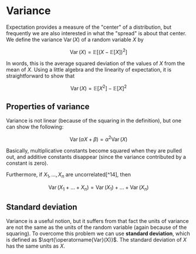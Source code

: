 # Variance

Expectation provides a measure of the "center" of a distribution, but
frequently we are also interested in what the "spread" is about that
center. We define the variance $\operatorname{Var}(X)$ of a random
variable $X$ by

$$\operatorname{Var}(X) = \mathbb{E}\left[\left(X - \mathbb{E}[X]\right)^2\right]$$

In words, this is the average squared deviation of the values of $X$
from the mean of $X$. Using a little algebra and the linearity of
expectation, it is straightforward to show that

$$\operatorname{Var}(X) = \mathbb{E}[X^2] - \mathbb{E}[X]^2$$

## Properties of variance

Variance is not linear (because of the squaring in the definition), but
one can show the following:

$$\operatorname{Var}(\alpha X + \beta) = \alpha^2 \operatorname{Var}(X)$$

Basically, multiplicative constants become squared when they are pulled
out, and additive constants disappear (since the variance contributed by
a constant is zero).

Furthermore, if $X_1, \dots, X_n$ are uncorrelated[^14], then

$$\operatorname{Var}(X_1 + \dots + X_n) = \operatorname{Var}(X_1) + \dots + \operatorname{Var}(X_n)$$

## Standard deviation

Variance is a useful notion, but it suffers from that fact the units of
variance are not the same as the units of the random variable (again
because of the squaring). To overcome this problem we can use **standard
deviation**, which is defined as $\sqrt{\operatorname{Var}(X)}$. The
standard deviation of $X$ has the same units as $X$.

